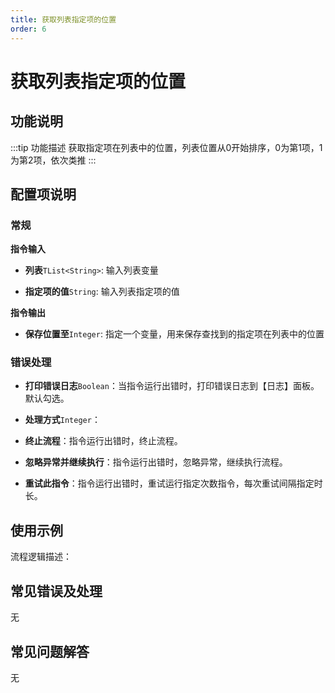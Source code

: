 ```yaml
---
title: 获取列表指定项的位置
order: 6
---
```


# 获取列表指定项的位置

## 功能说明

:::tip 功能描述
获取指定项在列表中的位置，列表位置从0开始排序，0为第1项，1为第2项，依次类推
:::

## 配置项说明

### 常规

**指令输入**

- **列表**`TList<String>`: 输入列表变量

- **指定项的值**`String`: 输入列表指定项的值


**指令输出**

- **保存位置至**`Integer`: 指定一个变量，用来保存查找到的指定项在列表中的位置

### 错误处理

- **打印错误日志**`Boolean`：当指令运行出错时，打印错误日志到【日志】面板。默认勾选。

- **处理方式**`Integer`：

 - **终止流程**：指令运行出错时，终止流程。

 - **忽略异常并继续执行**：指令运行出错时，忽略异常，继续执行流程。

 - **重试此指令**：指令运行出错时，重试运行指定次数指令，每次重试间隔指定时长。

## 使用示例

流程逻辑描述：

## 常见错误及处理

无

## 常见问题解答

无

